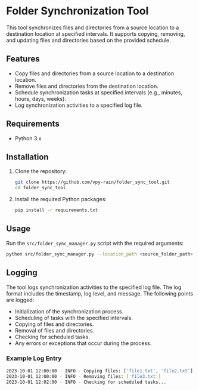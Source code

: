# Folder Synchronization Tool

This tool synchronizes files and directories from a source location to a destination location at specified intervals. It supports copying, removing, and updating files and directories based on the provided schedule.

## Features

- Copy files and directories from a source location to a destination location.
- Remove files and directories from the destination location.
- Schedule synchronization tasks at specified intervals (e.g., minutes, hours, days, weeks).
- Log synchronization activities to a specified log file.

## Requirements

- Python 3.x

## Installation

1. Clone the repository:
    ```sh
    git clone https://github.com/vpy-rain/folder_sync_tool.git
    cd folder_sync_tool
    ```

2. Install the required Python packages:
    ```sh
    pip install -r requirements.txt
    ```

## Usage

Run the `src/folder_sync_manager.py` script with the required arguments:

```sh
python src/folder_sync_manager.py --location_path <source_folder_path> --destination_path <destination_folder_path> --replication_time "<interval> <unit>" --log_file_path <log_file_path>
```

## Logging

The tool logs synchronization activities to the specified log file. The log format includes the timestamp, log level, and message. The following points are logged:

- Initialization of the synchronization process.
- Scheduling of tasks with the specified intervals.
- Copying of files and directories.
- Removal of files and directories.
- Checking for scheduled tasks.
- Any errors or exceptions that occur during the process.

### Example Log Entry

```sh
2023-10-01 12:00:00 - INFO - Copying files: ['file1.txt', 'file2.txt']
2023-10-01 12:00:00 - INFO - Removing files: ['file3.txt']
2023-10-01 12:02:00 - INFO - Checking for scheduled tasks...
```